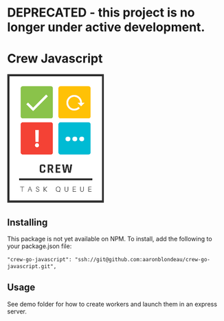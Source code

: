 # DEPRECATED - this project is no longer under active development.

# Crew Javascript

![Crew Logo](CREW_Logo.png)

## Installing

This package is not yet available on NPM. To install, add the following to your package.json file:

```
"crew-go-javascript": "ssh://git@github.com:aaronblondeau/crew-go-javascript.git",
```

## Usage

See demo folder for how to create workers and launch them in an express server.
